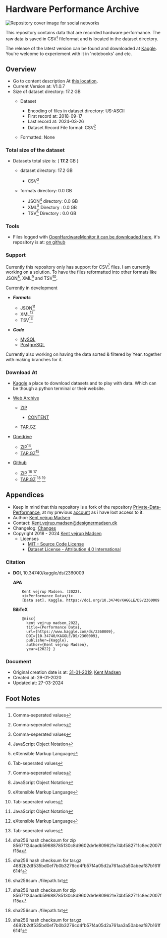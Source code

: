 # Hardware Performance Archive
![Repository cover image for social networks][Cover_Image]

This repository contains data that are recorded hardware performance. The raw data is saved in CSV[^7] 
fileformat and is located in the dataset directory.

The release of the latest version can be found and downloaded at 
[Kaggle][KAGGLE_DATASET_LOCATION]. 
You're welcome to experiement with it in 'notebooks' and etc.


## Overview
* Go to content description At [this location][CONTENT_LOCATION].
* Current Version at: V1.0.7
* Size of dataset directory: 17.2 GB
    * Dataset
        * Encoding of files in dataset directory: US-ASCII
        * First record at: 2018-09-17
        * Last record at: 2024-03-26
        * Dataset Record File format: CSV[^7]

    * Formatted: None


### Total size of the dataset
* Datasets total size is: ( **17.2** GB )
    * dataset directory: 17.2 GB
        * CSV[^7]
        
    * formats directory: 0.0 GB
        * JSON[^4] directory: 0.0 GB
        * XML[^5] Directory : 0.0 GB
        * TSV[^6] Directory : 0.0 GB


### Tools
* Files logged with 
[OpenHardwareMonitor it can be downloaded here][DOWNLOAD_OPENHARDWARE_MONITOR], it's repository is at: [on github][OPENHARDWARE_MONITOR_GITHUB]



### Support
Currently this repository only has support for CSV[^7] files. 
I am currently working on a solution. To have the files reformatted into other formats like JSON[^4], XML[^5] and TSV[^6].

Currently in development
* ***Formats***
    * JSON[^4]
    * XML[^5]
    * TSV[^6]


* ***Code***
    * [MySQL][MYSQL_URL]
    * [PostgreSQL][POSTGRESQL_URL]


Currently also working on having the data sorted & filtered by Year. together with making branches for it.

### Download At
* [Kaggle][KAGGLE_DATASET_LOCATION] a place to download datasets and to play with data. Which can be though a python terminal or their website.

* [Web Archive][WEBARCHIVE_DATASET_LOCATION]
    * [ZIP][WEBARCHIVE_DATASET_ZIP]
        * [CONTENT][WEBARCHIVE_DATASET_ZIP_CONTENT]

    * [TAR.GZ][WEBARCHIVE_DATASET_TAR_GZ]

* [Onedrive][ONEDRIVE_LOCATION]
    * [ZIP](https://1drv.ms/u/s!AnVSo6qhoQp5j8RjDo0Z3ozNKr9xXQ?e=H3qbAm)[^2], 
    * [TAR.GZ](https://1drv.ms/u/s!AnVSo6qhoQp5j8RkosdL1iV1cWcG2g?e=ReCjNt)[^3]

* [Github][GITHUB_DATASET_RELEASE_LOCATION]
    * [ZIP][GITHUB_DATASET_LOCATION_ZIP] [^1] [^2]
    * [TAR.GZ][GITHUB_DATASET_LOCATION_TAR_GZ] [^1] [^3]


## Appendices
* Keep in mind that this repository is a fork of the repository [Private-Data-Performance][OLD_REPOSITORY], 
at my previous [account][PREVIOUS_ACCOUNT] as i have lost access to it.
* Author: [Kent vejrup Madsen][CURRENT_ACCOUNT]
* Contact: Kent.vejrup.madsen@designermadsen.dk
* Changelog: [Changes][CHANGELOG_LOCATION]
* Copyright 2018 - 2024 [Kent vejrup Madsen][CURRENT_ACCOUNT]
    * Licenses
        * [MIT - Source Code License][MIT_License]
        * [Dataset License - Attribution 4.0 International][ATT4INT_License]



### Citation
- **DOI**, 10.34740/kaggle/ds/2360009
    
     **APA**

          Kent vejrup Madsen. (2022).
          <i>Performance Data</i>
          [Data set]. Kaggle. https://doi.org/10.34740/KAGGLE/DS/2360009

    **BibTeX**

          @misc{
            kent vejrup madsen_2022,
            title={Performance Data},
            url={https://www.kaggle.com/ds/2360009},
            DOI={10.34740/KAGGLE/DS/2360009},
            publisher={Kaggle},
            author={Kent vejrup Madsen},
            year={2022} }


### Document
* Original creation date is at: [31-01-2019][OLD_REPOSITORY], [Kent Madsen][PREVIOUS_ACCOUNT]
* Created at: 29-01-2020
* Updated at: 27-03-2024


## Foot Notes
[^1]: sha256sum ./filepath.txt

[^2]: sha256 hash checksum for zip 8567f124aadb59688785130c8d9602de1e809621e74bf582711c8ec2007ff15a

[^3]: sha256 hash checksum for tar.gz 4682b2df535bd0ef7b0b3276cd4fb57f4a05d2a761aa3a50abeaf87b161f614f

[^4]: JavaScript Object Notation

[^5]: eXtensible Markup Language

[^6]: Tab-seperated values

[^7]: Comma-seperated values

<!-- Shortcuts -->
[MYSQL_URL]: https://www.mysql.com/
[POSTGRESQL_URL]: https://www.postgresql.org/

[Cover_Image]: docs/resources/3.jpg

[MIT_License]: sourcecode_license.md
[ATT4INT_License]: License.md  

[OLD_REPOSITORY]: https://github.com/KentMadsen/Private-Data-Performance

<!-- Donwload Dataset Shortcut -->
[KAGGLE_DATASET_LOCATION]: https://www.kaggle.com/datasets/kentvejrupmadsen/dataset-performance

[WEBARCHIVE_DATASET_LOCATION]: https://archive.org/download/data.private.performance-release-06-09-2022
[WEBARCHIVE_DATASET_ZIP]: https://archive.org/download/hardware-performance-archive-12.01.2024/Archive-release-12.01.2024-1.fix.zip
[WEBARCHIVE_DATASET_ZIP_CONTENT]: https://ia601207.us.archive.org/view_archive.php?archive=/13/items/hardware-performance-archive-12.01.2024/Archive-release-12.01.2024-1.fix.zip

[WEBARCHIVE_DATASET_TAR_GZ]: https://archive.org/download/hardware-performance-archive-12.01.2024/Archive-release-12.01.2024-1.fix.tar.gz

[GITHUB_DATASET_RELEASE_LOCATION]: https://github.com/Hardware-Performance-Archive/Archive/releases/tag/release-12.01.2024-1.fix
[GITHUB_DATASET_LOCATION_TAR_GZ]: https://github.com/Hardware-Performance-Archive/Archive/archive/refs/tags/release-12.01.2024-1.fix.tar.gz
[GITHUB_DATASET_LOCATION_ZIP]: https://github.com/Hardware-Performance-Archive/Archive/archive/refs/tags/release-12.01.2024-1.fix.zip

[ONEDRIVE_LOCATION]: https://1drv.ms/f/s!AnVSo6qhoQp5laYABj5zKFwyrllctg?e=osZ0ag
[ONEDRIVE_ZIP_LOCATION]: 
[ONEDRIVE_TAR_GZ_LOCATION]: 


[PREVIOUS_ACCOUNT]: https://github.com/KentMadsen
[CURRENT_ACCOUNT]: https://github.com/KentVejrupMadsen

[CHANGELOG_LOCATION]: docs/changelog.md
[CONTENT_LOCATION]: docs/contents.md

[DOWNLOAD_OPENHARDWARE_MONITOR]: https://openhardwaremonitor.org/downloads/
[OPENHARDWARE_MONITOR_GITHUB]: https://github.com/openhardwaremonitor/openhardwaremonitor